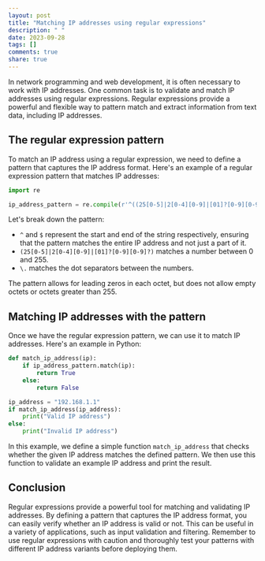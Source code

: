 ```yaml
---
layout: post
title: "Matching IP addresses using regular expressions"
description: " "
date: 2023-09-28
tags: []
comments: true
share: true
---
```


In network programming and web development, it is often necessary to work with IP addresses. One common task is to validate and match IP addresses using regular expressions. Regular expressions provide a powerful and flexible way to pattern match and extract information from text data, including IP addresses.

## The regular expression pattern

To match an IP address using a regular expression, we need to define a pattern that captures the IP address format. Here's an example of a regular expression pattern that matches IP addresses:

```python
import re

ip_address_pattern = re.compile(r'^((25[0-5]|2[0-4][0-9]|[01]?[0-9][0-9]?)\.){3}(25[0-5]|2[0-4][0-9]|[01]?[0-9][0-9]?)$')
```

Let's break down the pattern:

- `^` and `$` represent the start and end of the string respectively, ensuring that the pattern matches the entire IP address and not just a part of it.
- `(25[0-5]|2[0-4][0-9]|[01]?[0-9][0-9]?)` matches a number between 0 and 255.
- `\.` matches the dot separators between the numbers.

The pattern allows for leading zeros in each octet, but does not allow empty octets or octets greater than 255.

## Matching IP addresses with the pattern

Once we have the regular expression pattern, we can use it to match IP addresses. Here's an example in Python:

```python
def match_ip_address(ip):
    if ip_address_pattern.match(ip):
        return True
    else:
        return False

ip_address = "192.168.1.1"
if match_ip_address(ip_address):
    print("Valid IP address")
else:
    print("Invalid IP address")
```

In this example, we define a simple function `match_ip_address` that checks whether the given IP address matches the defined pattern. We then use this function to validate an example IP address and print the result.

## Conclusion

Regular expressions provide a powerful tool for matching and validating IP addresses. By defining a pattern that captures the IP address format, you can easily verify whether an IP address is valid or not. This can be useful in a variety of applications, such as input validation and filtering. Remember to use regular expressions with caution and thoroughly test your patterns with different IP address variants before deploying them.